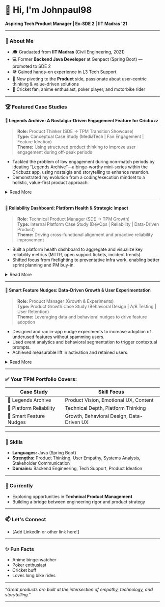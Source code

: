 # 👋 Hi, I'm Johnpaul98

**Aspiring Tech Product Manager | Ex-SDE 2 | IIT Madras '21**

---

### 🚀 About Me

- 🎓 Graduated from **IIT Madras** (Civil Engineering, 2021)
- 💻 Former **Backend Java Developer** at Genpact (Spring Boot) — promoted to SDE 2
- 🛠️ Gained hands-on experience in L3 Tech Support
- 🔄 Now pivoting to the **Product** side, passionate about user-centric thinking & value-driven solutions
- 🏏 Cricket fan, anime enthusiast, poker player, and motorbike rider

---

### 🏆 Featured Case Studies

#### 🏏 Legends Archive: A Nostalgia-Driven Engagement Feature for Cricbuzz

> **Role:** Product Thinker (SDE → TPM Transition Showcase)  
> **Type:** Conceptual Case Study (MediaTech | Fan Engagement | Feature Ideation)  
> **Theme:** Using structured product thinking to improve user engagement during off-peak periods

- Tackled the problem of low engagement during non-match periods by ideating “Legends Archive”—a binge-worthy mini-series within the Cricbuzz app, using nostalgia and storytelling to enhance retention.
- Demonstrated my evolution from a coding/execution mindset to a holistic, value-first product approach.

<details>
<summary>Read More</summary>

#### 📌 Problem Statement
Cricket platforms like Cricbuzz see a sharp drop in user engagement during non-match periods. Younger fans who missed historic moments lack emotional connection, resulting in lower retention.

#### 👀 User Insight
> “I wish I could've seen Dhoni winning the 2007 T20 World Cup live… I was too young back then.”

#### 💡 Product Idea: *Legends Archive*
- **Format:** 3–5 min short episodes in a timeline narrative
- **Content:** Mix of motion graphics, interviews, fan reactions, and animated reenactments
- **Pilot Storyline:** "The Dhoni Journey – From Ranchi to 2007 WC Win"
- **Engagement Hook:** Nostalgia + Episodic Viewing → Emotional Retention Loop

#### 🛠️ MVP Design
- Video content using motion graphics + archival interviews
- Personalized recommendations
- Off-season distribution
- Brand sponsorships

#### 📈 Success Metrics
- +20% Avg. Session Time (off-season)
- >60% Completion Rate
- +15% Weekly Retention
- 3× Share Rate vs. generic highlights

#### 🔄 Product Thinking (SDE → TPM)
- User psychology (nostalgia, loyalty)
- Content ROI (animation vs. licensing)
- Engagement flywheel (episodic → return visits → monetization)

#### 🔮 Future Scope
- Expand to stories of more legends
- Add fan polls, trivia, sharable reels
- Offer multilingual versions

#### 🎯 Learnings & Reflection
- Spot user needs via emotion & behavior
- Frame solutions balancing **impact × feasibility**
- Think in **systems** (content × UX × business)
</details>

---

#### 🧱 Reliability Dashboard: Platform Health & Strategic Impact

> **Role:** Technical Product Manager (SDE → TPM Growth)  
> **Type:** Internal Platform Case Study (DevOps | Reliability | Data-Driven Product)  
> **Theme:** Driving cross-functional alignment and proactive reliability improvement

- Built a platform health dashboard to aggregate and visualize key reliability metrics (MTTR, open support tickets, incident trends).
- Shifted focus from firefighting to preventative infra work, enabling better sprint planning and PM buy-in.

<details>
<summary>Read More</summary>

#### 📈 Strategic Impact

- Platform-wide visibility → better sprint planning for infra fixes
- Increased PM buy-in for addressing long-standing tech debt
- Enabled shift from firefighting to preventative reliability

#### 🧭 Learnings & Reflection

This project showcased my shift from “just fixing bugs” to driving **cross-functional, data-driven platform health initiatives**.

I learned how to:
- Frame technical work in terms of product/business value
- Align engineers, SRE, and product around shared reliability goals
- Build internal tooling as a **platform enabler**, not just support

#### 📁 Suggested GitHub Folder Structure

```
reliability-dashboard-case-study/
├── README.md
├── sample-dashboard-metrics.md      # Optional breakdown of metrics tracked
├── mock-screens.md                 # Wireframe or screenshot concepts (optional)
└── weekly-pulse-template.md        # Sample weekly summary template
```

✅ Ideal for TPM portfolios to showcase platform thinking, ownership, and alignment with long-term product goals.
</details>

---

#### 🔔 Smart Feature Nudges: Data-Driven Growth & User Experimentation

> **Role:** Product Manager (Growth & Experiments)  
> **Type:** Product Growth Case Study (Behavioral Design | A/B Testing | User Retention)  
> **Theme:** Leveraging data and behavioral nudges to drive feature adoption

- Designed and ran in-app nudge experiments to increase adoption of underused features without spamming users.
- Used event analytics and behavioral segmentation to trigger contextual prompts.
- Achieved measurable lift in activation and retained users.

<details>
<summary>Read More</summary>

#### 🧠 Growth Mindset & Behavioral Design

- Identified bottlenecks in the user funnel through cohort analysis.
- Created lightweight, non-intrusive nudges (tooltips, banners, snackbars) tailored to user behavior.
- Prioritized experimentation and iteration over big-bang launches.

#### 📊 Experimentation & Results

- Set up A/B tests for nudge copy, timing, and placement.
- Used analytics to measure impact on feature adoption, engagement, and retention.
- Iteratively improved nudge effectiveness through data-driven learnings.

#### 🪜 Key Learnings

- Importance of **hypothesis-driven experimentation** in product growth.
- Balancing user experience with growth goals—nudges should help, not annoy.
- Value of quick iterations and measuring what matters.

#### 📁 Suggested GitHub Folder Structure

```
smart-feature-nudges/
├── README.md
├── sample-experiment-plan.md      # Example experiment and metric definitions
├── mock-nudge-screens.md          # Wireframes or screenshots of nudge concepts
└── ab-test-results.md             # Sample analytics output or summary
```

✅ Showcases TPM skills in experimentation, behavioral design, and growth analytics.
</details>

---

### ✅ Your TPM Portfolio Covers:

| Case Study                | Skill Focus                                         |
|---------------------------|-----------------------------------------------------|
| 🏏 Legends Archive        | Product Vision, Emotional UX, Content               |
| 🧱 Platform Reliability   | Technical Depth, Platform Thinking                  |
| 🔔 Smart Feature Nudges   | Growth, Behavioral Design, Data-Driven UX           |

---

### 💼 Skills

- **Languages:** Java (Spring Boot)
- **Strengths:** Product Thinking, User Empathy, Systems Analysis, Stakeholder Communication
- **Domains:** Backend Engineering, Tech Support, Product Ideation

---

### 🌱 Currently

- Exploring opportunities in **Technical Product Management**
- Building a bridge between engineering rigor and product strategy

---

### 📫 Let's Connect

- [Add LinkedIn or other link here!]

---

### ✨ Fun Facts

- Anime binge-watcher
- Poker enthusiast
- Cricket buff
- Loves long bike rides

---

*“Great products are built at the intersection of empathy, technology, and storytelling.”*

---